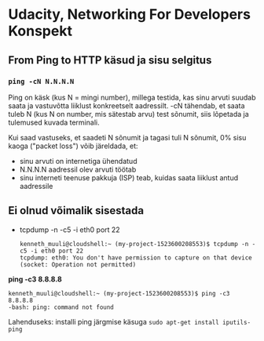 # Udacity, Networking For Developers Konspekt

## From Ping to HTTP käsud ja sisu selgitus
### `ping -cN N.N.N.N` 
Ping on käsk (kus N = mingi number), millega testida, kas sinu arvuti suudab saata ja vastuvõtta liiklust konkreetselt aadressilt. -cN tähendab, et saata tuleb N (kus N on number, mis sätestab arvu) test sõnumit, siis lõpetada ja tulemused kuvada terminali.

Kui saad vastuseks, et saadeti N sõnumit ja tagasi tuli N sõnumit, 0% sisu kaoga ("packet loss") võib järeldada, et:
  - sinu arvuti on internetiga ühendatud
  - N.N.N.N aadressil olev arvuti töötab
  - sinu interneti teenuse pakkuja (ISP) teab, kuidas saata liiklust antud aadressile 


## Ei olnud võimalik sisestada
- tcpdump -n -c5 -i eth0 port 22
  ```
  kenneth_muuli@cloudshell:~ (my-project-1523600208553)$ tcpdump -n -c5 -i eth0 port 22
  tcpdump: eth0: You don't have permission to capture on that device
  (socket: Operation not permitted)
  ```
**ping -c3 8.8.8.8**
```
kenneth_muuli@cloudshell:~ (my-project-1523600208553)$ ping -c3 8.8.8.8
-bash: ping: command not found
```
Lahenduseks: installi ping järgmise käsuga `sudo apt-get install iputils-ping`
